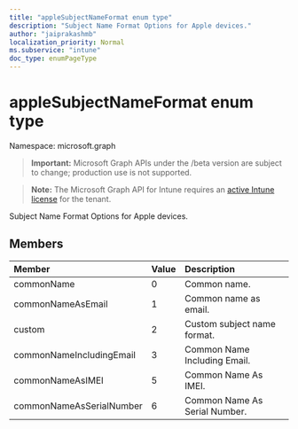 ```yaml
---
title: "appleSubjectNameFormat enum type"
description: "Subject Name Format Options for Apple devices."
author: "jaiprakashmb"
localization_priority: Normal
ms.subservice: "intune"
doc_type: enumPageType
---
```


# appleSubjectNameFormat enum type

Namespace: microsoft.graph

> **Important:** Microsoft Graph APIs under the /beta version are subject to change; production use is not supported.

> **Note:** The Microsoft Graph API for Intune requires an [active Intune license](https://go.microsoft.com/fwlink/?linkid=839381) for the tenant.

Subject Name Format Options for Apple devices.

## Members
|Member|Value|Description|
|:---|:---|:---|
|commonName|0|Common name.|
|commonNameAsEmail|1|Common name as email.|
|custom|2|Custom subject name format.|
|commonNameIncludingEmail|3|Common Name Including Email.|
|commonNameAsIMEI|5|Common Name As IMEI.|
|commonNameAsSerialNumber|6|Common Name As Serial Number.|